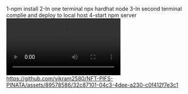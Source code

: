 1-npm install
2-In one terminal npx hardhat node
3-In second terminal complie and deploy to local host
4-start npm server  
![](video.mp4)
https://github.com/vikram2580/NFT-PIFS-PINATA/assets/89578586/32c87101-04c3-4dee-a230-c0f412f7e3c1

